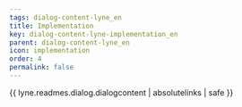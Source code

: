 ```yaml
---
tags: dialog-content-lyne_en
title: Implementation
key: dialog-content-lyne-implementation_en
parent: dialog-content-lyne_en
icon: implementation
order: 4
permalink: false  
---
```

{{ lyne.readmes.dialog.dialogcontent | absolutelinks | safe }}


